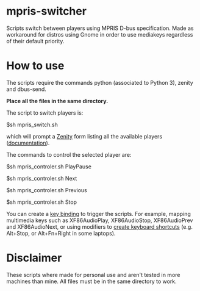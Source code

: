 # mpris-switcher
Scripts switch between players using MPRIS D-bus specification. Made as workaround for distros using Gnome in order to use mediakeys regardless of their default priority.

# How to use
The scripts require the commands python (associated to Python 3), zenity and dbus-send.

**Place all the files in the same directory.**

The script to switch players is:

$sh mpris_switch.sh

which will prompt a [Zenity](https://gitlab.gnome.org/GNOME/zenity) form listing all the available players ([documentation](https://help.gnome.org/users/zenity/stable/)).

The commands to control the selected player are:

$sh mpris_controler.sh PlayPause

$sh mpris_controler.sh Next

$sh mpris_controler.sh Previous

$sh mpris_controler.sh Stop

You can create a [key binding](https://wiki.archlinux.org/index.php/Keyboard_shortcuts#Customization) to trigger the scripts. For example, mapping multimedia keys such as XF86AudioPlay, XF86AudioStop, XF86AudioPrev and XF86AudioNext, or using modifiers to [create keyboard shortcuts](https://docs.fedoraproject.org/en-US/quick-docs/proc_setting-key-shortcut/) (e.g. Alt+Stop, or Alt+Fn+Right in some laptops).

# Disclaimer
These scripts where made for personal use and aren't tested in more machines than mine. All files must be in the same directory to work.
